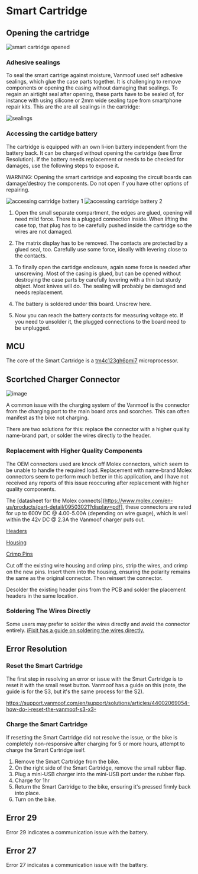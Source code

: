 # Smart Cartridge

## Opening the cartridge

![smart cartridge opened](https://github.com/Silly105/vanmoof-s2-user-manual/assets/9697253/8a848530-7ca0-48d1-8916-73eab73de488)

### Adhesive sealings

To seal the smart cartrige against moisture, Vanmoof used self adhesive sealings, which glue the case parts together. It is challenging to remove components or opening the casing without damaging that sealings. To regain an airtight seal after opening, these parts have to be sealed of, for instance with using silicone or 2mm wide sealing tape from smartphone repair kits. 
This are the are all sealings in the cartridge:

![sealings](https://github.com/Silly105/vanmoof-s2-user-manual/assets/9697253/47ecb095-8c34-4625-b74d-b72336cdc1c1)

### Accessing the cartidge battery

The cartridge is equipped with an own li-ion battery independent from the battery back. It can be charged without opening the cartridge (see Error Resolution). If the battery needs replacement or needs to be checked for damages, use the following steps to expose it.

WARNING: Opening the smart cartridge and exposing the circuit boards can damage/destroy the components. Do not open if you have other options of repairing.

![accessing cartridge battery 1](https://github.com/Silly105/vanmoof-s2-user-manual/assets/9697253/1f041e01-cbf6-453d-9b7f-aa94f35cb634)
![accessing cartridge battery 2](https://github.com/Silly105/vanmoof-s2-user-manual/assets/9697253/0e34abf1-5330-4493-9916-09bb4b79a64d)

1. Open the small separate compartment, the edges are glued, opening will need mild force. There is a plugged connection inside. When lifting the case top, that plug has to be carefully pushed inside the cartridge so the wires are not damaged.

2. The matrix display has to be removed. The contacts are protected by a glued seal, too. Carefully use some force, ideally with levering close to the contacts.

3. To finally open the cartidge enclosure, again some force is needed after unscrewing. Most of the casing is glued, but can be opened without destroying the case parts by carefully levering with a thin but sturdy object. Most knives will do. The sealing will probably be damaged and needs replacement.
   
4. The battery is soldered under this board. Unscrew here.

5. Now you can reach the battery contacts for measuring voltage etc. If you need to unsolder it, the plugged connections to the board need to be unplugged.


## MCU

The core of the Smart Cartridge is a  [tm4c123gh6pmi7](https://octopart.com/tm4c123gh6pmi7-texas+instruments-47641106) microprocessor.

## Scortched Charger Connector

![image](https://github.com/user-attachments/assets/a6deee61-beff-4f20-b883-10536af30d02)

A common issue with the charging system of the Vanmoof is the connector from the charging port to the main board arcs and scorches. This can often manifest as the bike not charging.

There are two solutions for this: replace the connector with a higher quality name-brand part, or solder the wires directly to the header.

### Replacement with Higher Quality Components

The OEM connectors used are knock off Molex connectors, which seem to be unable to handle the required load. Replacement with name-brand Molex connectors seem to perform much better in this application, and I have not received any reports of this issue reoccuring after replacement with higher quality components.

The [datasheet for the Molex connects](https://www.molex.com/en-us/products/part-detail/09503021?display=pdf], these connectors are rated for up to 600V DC @ 4.00-5.00A (depending on wire guage), which is well within the 42v DC @ 2.3A the Vanmoof charger puts out.

[Headers](https://www.mouser.com/ProductDetail/538-171814-0002)

[Housing](https://www.mouser.com/ProductDetail/538-09-50-3021)

[Crimp Pins](https://www.mouser.com/ProductDetail/538-08-50-0106)

Cut off the existing wire housing and crimp pins, strip the wires, and crimp on the new pins. Insert them into the housing, ensuring the polarity remains the same as the original connector. Then reinsert the connector.

Desolder the existing header pins from the PCB and solder the placement headers in the same location.

### Soldering The Wires Directly

Some users may prefer to solder the wires directly and avoid the connector entirely. [iFixit has a guide on soldering the wires directly.](https://www.ifixit.com/Guide/Fix+for+Vanmoof+S2+Not+Charging/157499#s329204)

## Error Resolution

### Reset the Smart Cartridge

The first step in resolving an error or issue with the Smart Cartridge is to reset it with the small reset button. Vanmoof has a guide on this (note, the guide is for the S3, but it's the same process for the S2).

https://support.vanmoof.com/en/support/solutions/articles/44002069054-how-do-i-reset-the-vanmoof-s3-x3-

### Charge the Smart Cartridge

If resetting the Smart Cartridge did not resolve the issue, or the bike is completely non-responsive after charging for 5 or more hours, attempt to charge the Smart Cartridge iself.

1. Remove the Smart Cartridge from the bike.
2. On the right side of the Smart Cartridge, remove the small rubber flap.
3. Plug a mini-USB charger into the mini-USB port under the rubber flap.
4. Charge for 1hr
5. Return the Smart Cartridge to the bike, ensuring it's pressed firmly back into place.
6. Turn on the bike.

## Error 29

Error 29 indicates a communication issue with the battery.

## Error 27

Error 27 indicates a communication issue with the battery.
